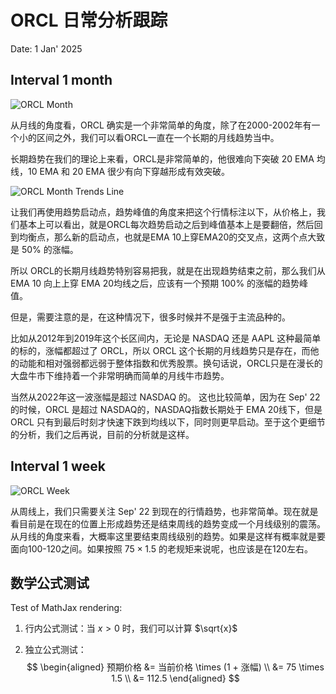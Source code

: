 # ORCL 日常分析跟踪

Date: 1 Jan' 2025

## Interval 1 month

![ORCL Month](https://www.tradingview.com/x/a9TWpRCJ/)

从月线的角度看，ORCL 确实是一个非常简单的角度，除了在2000-2002年有一个小的区间之外，我们可以看ORCL一直在一个长期的月线趋势当中。

长期趋势在我们的理论上来看，ORCL是非常简单的，他很难向下突破 20 EMA 均线，10 EMA 和 20 EMA 很少有向下穿越形成有效突破。

![ORCL Month Trends Line](https://www.tradingview.com/x/jFBPV3wA/)

让我们再使用趋势启动点，趋势峰值的角度来把这个行情标注以下，从价格上，我们基本上可以看出，就是ORCL每次趋势启动之后到峰值基本上是要翻倍，然后回到均衡点，那么新的启动点，也就是EMA 10上穿EMA20的交叉点，这两个点大致是 $50\%$ 的涨幅。

所以 ORCL的长期月线趋势特别容易把我，就是在出现趋势结束之前，那么我们从EMA 10 向上上穿 EMA 20均线之后，应该有一个预期 $100\%$ 的涨幅的趋势峰值。

但是，需要注意的是，在这种情况下，很多时候并不是强于主流品种的。

比如从2012年到2019年这个长区间内，无论是 NASDAQ 还是 AAPL 这种最简单的标的，涨幅都超过了 ORCL，所以 ORCL 这个长期的月线趋势只是存在，而他的动能和相对强弱都远弱于整体指数和优秀股票。换句话说，ORCL只是在漫长的大盘牛市下维持着一个非常明确而简单的月线牛市趋势。

当然从2022年这一波涨幅是超过 NASDAQ 的。 这也比较简单，因为在 Sep' 22 的时候，ORCL 是超过 NASDAQ的，NASDAQ指数长期处于 EMA 20线下，但是 ORCL 只有到最后时刻才快速下跌到均线以下，同时则更早启动。至于这个更细节的分析，我们之后再说，目前的分析就是这样。

## Interval 1 week

![ORCL Week](https://www.tradingview.com/x/tJY9GOkv/)

从周线上，我们只需要关注 Sep' 22 到现在的行情趋势，也非常简单。现在就是看目前是在现在的位置上形成趋势还是结束周线的趋势变成一个月线级别的震荡。从月线的角度来看，大概率这里要结束周线级别的趋势。如果是这样有概率就是要面向100-120之间。如果按照 $75 \times 1.5$ 的老规矩来说呢，也应该是在120左右。

## 数学公式测试
Test of MathJax rendering:

1. 行内公式测试：当 $x > 0$ 时，我们可以计算 $\sqrt{x}$

2. 独立公式测试：
$$
\begin{aligned}
预期价格 &= 当前价格 \times (1 + 涨幅) \\
&= 75 \times 1.5 \\
&= 112.5
\end{aligned}
$$
